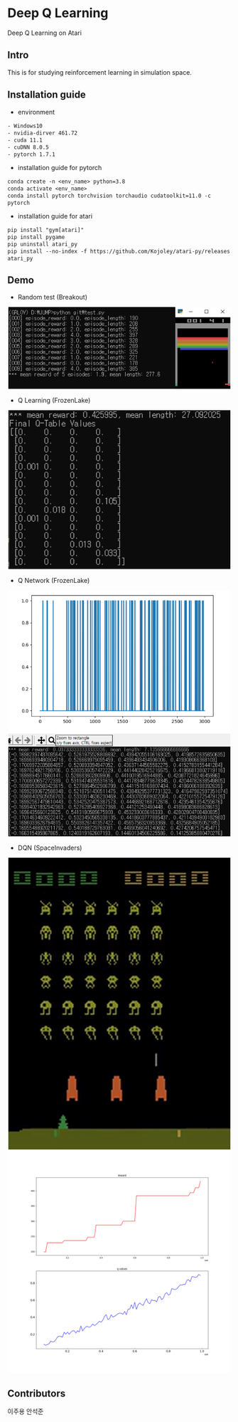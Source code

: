 # Deep Q Learning
Deep Q Learning on Atari

## Intro
This is for studying reinforcement learning in simulation space.

## Installation guide
- environment
```
- Windows10
- nvidia-dirver 461.72
- cuda 11.1
- cuDNN 8.0.5
- pytorch 1.7.1
```
- installation guide for pytorch
```
conda create -n <env_name> python=3.8
conda activate <env_name> 
conda install pytorch torchvision torchaudio cudatoolkit=11.0 -c pytorch
```
- installation guide for atari 
```
pip install "gym[atari]"
pip install pygame
pip uninstall atari_py
pip install --no-index -f https://github.com/Kojoley/atari-py/releases atari_py
```

## Demo
- Random test (Breakout)      
<p align="center"> <img src="./img/random_test.png" width="500"/> </p>

- Q Learning (FrozenLake)      
<p align="center"> <img src="./img/q_learning.PNG" width="500"/> </p>

- Q Network (FrozenLake)         
<p align="center"> <img src="./img/q_network.PNG" width="500"/> </p>  

- DQN (SpaceInvaders)        
<p align="center"> 
<img src="./img/dqn_demo.gif" width="500"/>         
<img src="./img/dqn.png" width="500" />       
</p>

## Contributors
이주용 안석준
